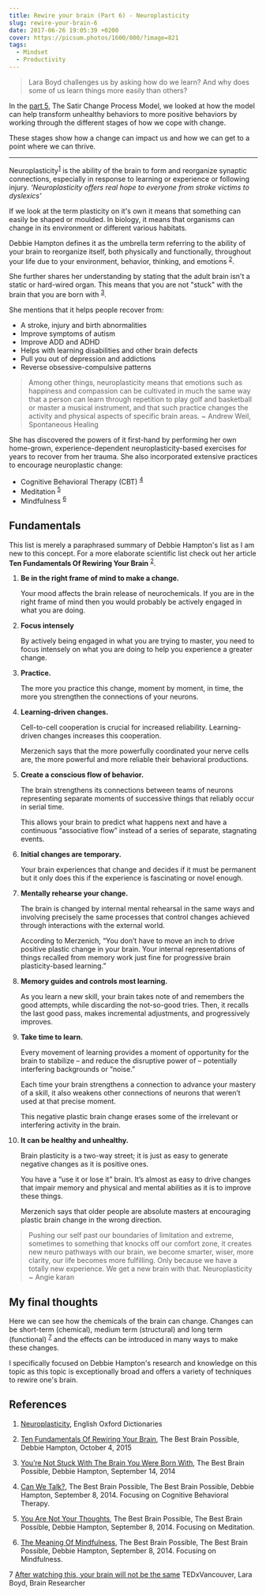 ```yaml
---
title: Rewire your brain (Part 6) - Neuroplasticity
slug: rewire-your-brain-6
date: 2017-06-26 19:05:39 +0200
cover: https://picsum.photos/1600/800/?image=821
tags:
  - Mindset
  - Productivity
---
```


> Lara Boyd challenges us by asking how do we learn? And why does some of
> us learn things more easily than others?

In the [part 5](/blog/rewire-your-brain-5/), The Satir Change Process Model,
we looked at how the model can help transform unhealthy behaviors to more
positive behaviors by working through the different stages of how we cope
with change.

These stages show how a change can impact us and how we can get to a point
where we can thrive.

---

Neuroplasticity<sup id="footnote-1">[1](#footnote-1-ref)</sup> is the
ability of the brain to form and reorganize synaptic connections, especially
in response to learning or experience or following injury.
_‘Neuroplasticity offers real hope to everyone from stroke victims to
dyslexics’_

If we look at the term plasticity on it's own it means that something can
easily be shaped or moulded. In biology, it means that organisms can change
in its environment or different various habitats.

Debbie Hampton defines it as the umbrella term referring to the ability of your
brain to reorganize itself, both physically and functionally, throughout your
life due to your environment, behavior, thinking, and emotions
<sup id="footnote-2">[2](#footnote-2-ref)</sup>.

She further shares her understanding by stating that the adult brain isn't a
static or hard-wired organ. This means that you are not "stuck" with the
brain that you are born with <sup id="footnote-3">[3](#footnote-3-ref)</sup>.

She mentions that it helps people recover from:

- A stroke, injury and birth abnormalities
- Improve symptoms of autism
- Improve ADD and ADHD
- Helps with learning disabilities and other brain defects
- Pull you out of depression and addictions
- Reverse obsessive-compulsive patterns

> Among other things, neuroplasticity means that emotions such as happiness
> and compassion can be cultivated in much the same way that a person can
> learn through repetition to play golf and basketball or master a musical
> instrument, and that such practice changes the activity and physical aspects
> of specific brain areas. ~ Andrew Weil, Spontaneous Healing

She has discovered the powers of it first-hand by performing her own home-grown,
experience-dependent neuroplasticity-based exercises for years to recover from
her trauma. She also incorporated extensive practices to encourage neuroplastic
change:

- Cognitive Behavioral Therapy (CBT) <sup id="footnote-4">[4](#footnote-4-ref)</sup>
- Meditation <sup id="footnote-5">[5](#footnote-5-ref)</sup>
- Mindfulness <sup id="footnote-6">[6](#footnote-6-ref)</sup>

## Fundamentals

This list is merely a paraphrased summary of Debbie Hampton's list as I am new
to this concept. For a more elaborate scientific list check out her article
**Ten Fundamentals Of Rewiring Your Brain**
<sup id="footnote-2">[2](#footnote-2-ref)</sup>.

1.  **Be in the right frame of mind to make a change.**

    Your mood affects the brain release of neurochemicals. If you are in the
    right frame of mind then you would probably be actively engaged in what
    you are doing.

2.  **Focus intensely**

    By actively being engaged in what you are trying to master, you need to
    focus intensely on what you are doing to help you experience a greater
    change.

3.  **Practice.**

    The more you practice this change, moment by moment, in time, the more you
    strengthen the connections of your neurons.

4.  **Learning-driven changes.**

    Cell-to-cell cooperation is crucial for increased reliability. Learning-
    driven changes increases this cooperation.

    Merzenich says that the more powerfully coordinated your nerve cells are,
    the more powerful and more reliable their behavioral productions.

5.  **Create a conscious flow of behavior.**

    The brain strengthens its connections between teams of neurons
    representing separate moments of successive things that reliably occur
    in serial time.

    This allows your brain to predict what happens next and have a continuous
    “associative flow” instead of a series of separate, stagnating events.

6.  **Initial changes are temporary.**

    Your brain experiences that change and decides if it must be permanent but
    it only does this if the experience is fascinating or novel enough.

7.  **Mentally rehearse your change.**

    The brain is changed by internal mental rehearsal in the same ways and
    involving precisely the same processes that control changes achieved through
    interactions with the external world.

    According to Merzenich, “You don’t have to move an inch to drive positive
    plastic change in your brain. Your internal representations of things
    recalled from memory work just fine for progressive brain plasticity-based
    learning.”

8.  **Memory guides and controls most learning.**

    As you learn a new skill, your brain takes note of and remembers the good
    attempts, while discarding the not-so-good tries. Then, it recalls the last
    good pass, makes incremental adjustments, and progressively improves.

9.  **Take time to learn.**

    Every movement of learning provides a moment of opportunity for the brain to
    stabilize – and reduce the disruptive power of – potentially interfering
    backgrounds or “noise.”

    Each time your brain strengthens a connection to advance your mastery of a
    skill, it also weakens other connections of neurons that weren’t used at
    that precise moment.

    This negative plastic brain change erases some of the
    irrelevant or interfering activity in the brain.

10. **It can be healthy and unhealthy.**

    Brain plasticity is a two-way street; it is just as easy to generate
    negative changes as it is positive ones.

    You have a “use it or lose it” brain. It’s almost as easy to drive changes
    that impair memory and physical and mental abilities as it is to improve
    these things.

    Merzenich says that older people are absolute masters at
    encouraging plastic brain change in the wrong direction.

> Pushing our self past our boundaries of limitation and extreme, sometimes to
> something that knocks off our comfort zone, it creates new neuro pathways
> with our brain, we become smarter, wiser, more clarity, our life becomes
> more fulfilling. Only because we have a totally new experience. We get a
> new brain with that. Neuroplasticity ~ Angie karan

## My final thoughts

Here we can see how the chemicals of the brain can change. Changes can be short-term
(chemical), medium term (structural) and long term (functional)
<sup id="footnote-7">[7](#footnote-7-ref)</sup>
and the effects
can be introduced in many ways to make these changes.

I specifically focused on Debbie Hampton's research and knowledge on this topic
as this topic is exceptionally broad and offers a variety of techniques to rewire
one's brain.

## References

1.  <a id="footnote-1-ref"></a>[Neuroplasticity](https://en.oxforddictionaries.com/definition/neuroplasticity), English Oxford Dictionaries

2.  <a id="footnote-2-ref"></a>[Ten Fundamentals Of Rewiring Your Brain](https://www.thebestbrainpossible.com/the-10-fundamentals-of-rewiring-your-brain/),
    The Best Brain Possible, Debbie Hampton, October 4, 2015

3.  <a id="footnote-3-ref"></a>[You’re Not Stuck With The Brain You Were Born With](https://www.thebestbrainpossible.com/youre-not-stuck-with-the-brain-you-were-born-with-2/),
    The Best Brain Possible, Debbie Hampton, September 14, 2014

4.  <a id="footnote-4-ref"></a>[Can We Talk?](https://www.thebestbrainpossible.com/can-we-talk/), The Best Brain Possible,
    The Best Brain Possible, Debbie Hampton, September 8, 2014. Focusing on Cognitive Behavioral Therapy.

5.  <a id="footnote-5-ref"></a>[You Are Not Your Thoughts](https://www.thebestbrainpossible.com/in-a-daze-on-purpose-2/), The Best Brain Possible,
    The Best Brain Possible, Debbie Hampton, September 8, 2014. Focusing on Meditation.

6.  <a id="footnote-6-ref"></a>[The Meaning Of Mindfulness](https://www.thebestbrainpossible.com/the-meaning-of-mindfulness-2/), The Best Brain Possible,
    The Best Brain Possible, Debbie Hampton, September 8, 2014. Focusing on Mindfulness.

7 <a id="footnote-7-ref"></a>[After watching this, your brain will not be the same](https://www.youtube.com/watch?v=LNHBMFCzznE)
TEDxVancouver, Lara Boyd, Brain Researcher
